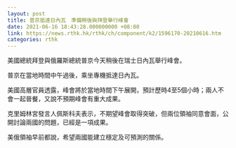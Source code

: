```yaml
---
layout: post
title: 普京抵達日內瓦　準備稍後與拜登舉行峰會
date: 2021-06-16 18:43:28.000000000 +08:00
link: https://news.rthk.hk/rthk/ch/component/k2/1596170-20210616.htm
categories: rthk
---
```


美國總統拜登與俄羅斯總統普京今天稍後在瑞士日內瓦舉行峰會。

普京在當地時間中午過後，乘坐專機抵達日內瓦。

美國高層官員透露，峰會將於當地時間下午展開，預計歷時4至5個小時；兩人不會一起晉餐，又說不預期峰會有重大成果。

克里姆林宮發言人佩斯科夫表示，不期望峰會取得突破，但兩位領袖同意會面，公開討論兩國的問題，已經是一項成果。

美俄領袖早前都說，希望兩國能建立穩定及可預測的關係。

